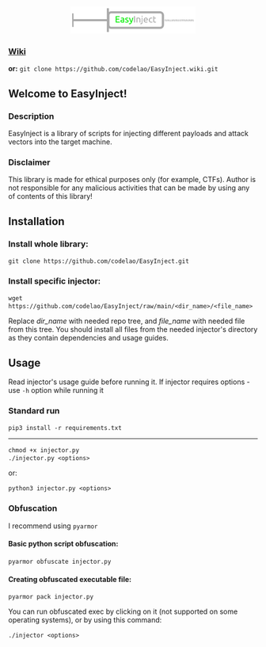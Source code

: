 <p align="center">
    <img src="logo.png" width="50%"></img>
</p>

### [Wiki](https://github.com/codelao/EasyInject/wiki)
**or:**
`git clone https://github.com/codelao/EasyInject.wiki.git`

## Welcome to EasyInject!
### Description
EasyInject is a library of scripts for injecting different payloads and attack vectors into the target machine.
### Disclaimer
This library is made for ethical purposes only (for example, CTFs). Author is not responsible for any malicious activities that can be made by using any of contents of this library!

## Installation
### Install whole library:
```
git clone https://github.com/codelao/EasyInject.git
```
### Install specific injector:
```
wget https://github.com/codelao/EasyInject/raw/main/<dir_name>/<file_name>
```
Replace *dir_name* with needed repo tree, and *file_name* with needed file from this tree. You should install all files from the needed injector's directory as they contain dependencies and usage guides.

## Usage
Read injector's usage guide before running it.
If injector requires options - use `-h` option while running it
### Standard run
```
pip3 install -r requirements.txt
```
___
```
chmod +x injector.py
./injector.py <options>
```
or:
```
python3 injector.py <options>
```
### Obfuscation
I recommend using `pyarmor`</br>
#### Basic python script obfuscation:
```
pyarmor obfuscate injector.py
```
#### Creating obfuscated executable file:
```
pyarmor pack injector.py
```
You can run obfuscated exec by clicking on it (not supported on some operating systems), or by using this command:
```
./injector <options>
```
